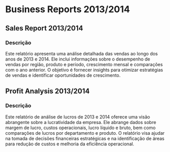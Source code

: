 # Business Reports 2013/2014

## Sales Report 2013/2014
### Descrição
Este relatório apresenta uma análise detalhada das vendas ao longo dos anos de 2013 e 2014.
Ele inclui informações sobre o desempenho de vendas por região, produto e período, crescimento mensal e comparações com o ano anterior.
O objetivo é fornecer insights para otimizar estratégias de vendas e identificar oportunidades de crescimento.

## Profit Analysis 2013/2014
### Descrição
Este relatório de análise de lucros de 2013 e 2014 oferece uma visão abrangente sobre a lucratividade da empresa.
Ele abrange dados sobre margem de lucro, custos operacionais, lucro líquido e bruto, bem como comparações de lucros por departamento e produto.
O relatório visa ajudar na tomada de decisões financeiras estratégicas e na identificação de áreas para redução de custos e melhoria da eficiência operacional.
